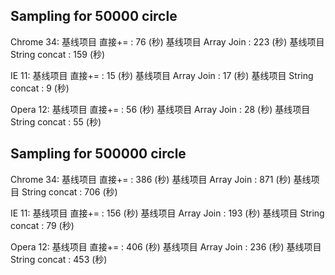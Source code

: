 ﻿Sampling for 50000 circle
------

Chrome 34:
基线项目 直接+= : 76 (秒) 
基线项目 Array Join : 223 (秒) 
基线项目 String concat : 159 (秒) 

IE 11:
基线项目 直接+= : 15 (秒) 
基线项目 Array Join : 17 (秒) 
基线项目 String concat : 9 (秒) 

Opera 12:
基线项目 直接+= : 56 (秒) 
基线项目 Array Join : 28 (秒) 
基线项目 String concat : 55 (秒)

Sampling for 500000 circle
------

Chrome 34:
基线项目 直接+= : 386 (秒) 
基线项目 Array Join : 871 (秒) 
基线项目 String concat : 706 (秒) 

IE 11:
基线项目 直接+= : 156 (秒) 
基线项目 Array Join : 193 (秒) 
基线项目 String concat : 79 (秒) 

Opera 12:
基线项目 直接+= : 406 (秒) 
基线项目 Array Join : 236 (秒) 
基线项目 String concat : 453 (秒)
